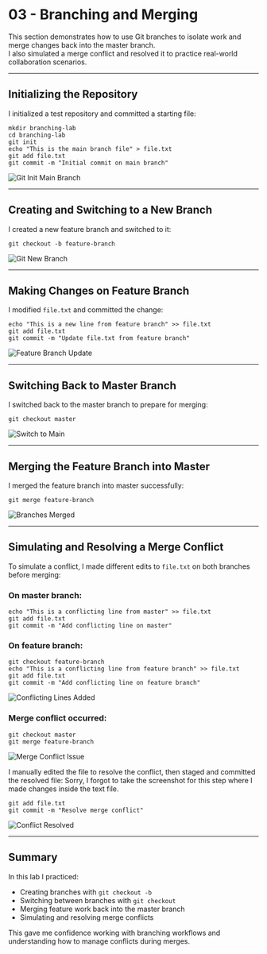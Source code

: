 # 03 - Branching and Merging

This section demonstrates how to use Git branches to isolate work and merge changes back into the master branch.  
I also simulated a merge conflict and resolved it to practice real-world collaboration scenarios.

---

## Initializing the Repository

I initialized a test repository and committed a starting file:

```
mkdir branching-lab
cd branching-lab
git init
echo "This is the main branch file" > file.txt
git add file.txt
git commit -m "Initial commit on main branch"
```

![Git Init Main Branch](screenshots/git-init-main-branch.png)

---

## Creating and Switching to a New Branch

I created a new feature branch and switched to it:

```
git checkout -b feature-branch
```

![Git New Branch](screenshots/git-new-branch.png)

---

## Making Changes on Feature Branch

I modified `file.txt` and committed the change:

```
echo "This is a new line from feature branch" >> file.txt
git add file.txt
git commit -m "Update file.txt from feature branch"
```

![Feature Branch Update](screenshots/git-feature-branch-update-file.png)

---

## Switching Back to Master Branch

I switched back to the master branch to prepare for merging:

```
git checkout master
```

![Switch to Main](screenshots/git-switch-to-master.png)

---

## Merging the Feature Branch into Master

I merged the feature branch into master successfully:

```
git merge feature-branch
```

![Branches Merged](screenshots/git-branches-merged.png)

---

## Simulating and Resolving a Merge Conflict

To simulate a conflict, I made different edits to `file.txt` on both branches before merging:

### On master branch:

```
echo "This is a conflicting line from master" >> file.txt
git add file.txt
git commit -m "Add conflicting line on master"
```

### On feature branch:

```
git checkout feature-branch
echo "This is a conflicting line from feature branch" >> file.txt
git add file.txt
git commit -m "Add conflicting line on feature branch"
```

![Conflicting Lines Added](screenshots/git-conflicting-lines-added.png)

### Merge conflict occurred:

```
git checkout master
git merge feature-branch
```

![Merge Conflict Issue](screenshots/git-merge-conflict-issue.png)

I manually edited the file to resolve the conflict, then staged and committed the resolved file:
Sorry, I forgot to take the screenshot for this step where I made changes inside the text file.

```
git add file.txt
git commit -m "Resolve merge conflict"
```

![Conflict Resolved](screenshots/git-conflict-resolved.png)

---

## Summary

In this lab I practiced:

* Creating branches with `git checkout -b`
* Switching between branches with `git checkout`
* Merging feature work back into the master branch
* Simulating and resolving merge conflicts

This gave me confidence working with branching workflows and understanding how to manage conflicts during merges.

